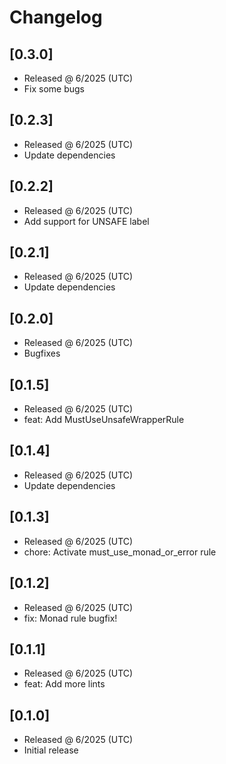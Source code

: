 # Changelog

## [0.3.0]

- Released @ 6/2025 (UTC)
- Fix some bugs

## [0.2.3]

- Released @ 6/2025 (UTC)
- Update dependencies

## [0.2.2]

- Released @ 6/2025 (UTC)
- Add support for UNSAFE label

## [0.2.1]

- Released @ 6/2025 (UTC)
- Update dependencies

## [0.2.0]

- Released @ 6/2025 (UTC)
- Bugfixes

## [0.1.5]

- Released @ 6/2025 (UTC)
- feat: Add MustUseUnsafeWrapperRule

## [0.1.4]

- Released @ 6/2025 (UTC)
- Update dependencies

## [0.1.3]

- Released @ 6/2025 (UTC)
- chore: Activate must_use_monad_or_error rule

## [0.1.2]

- Released @ 6/2025 (UTC)
- fix: Monad rule bugfix!

## [0.1.1]

- Released @ 6/2025 (UTC)
- feat: Add more lints

## [0.1.0]

- Released @ 6/2025 (UTC)
- Initial release
